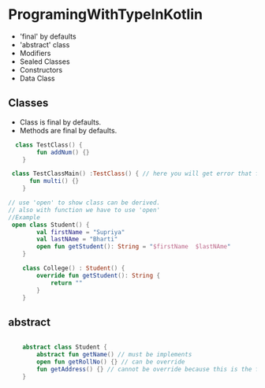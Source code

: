 # ProgramingWithTypeInKotlin
- 'final' by defaults
- 'abstract' class
- Modifiers
- Sealed Classes
- Constructors
- Data Class

## Classes
- Class  is final by defaults.
- Methods are final by defaults.
```kotlin
  class TestClass() {
        fun addNum() {}
    }

 class TestClassMain() :TestClass() { // here you will get error that final class cannot be inherited 
      fun multi() {}
    }
```
```kotlin
// use 'open' to show class can be derived.
// also with function we have to use 'open' 
//Example
 open class Student() {
        val firstName = "Supriya"
        val lastNAme = "Bharti"
        open fun getStudent(): String = "$firstName  $lastNAme"
    }

    class College() : Student() {
        override fun getStudent(): String {
            return ""
        }
    }
```
## abstract
```kotlin

    abstract class Student {
        abstract fun getName() // must be implements
        open fun getRollNo() {} // can be override 
        fun getAddress() {} // cannot be override because this is the final class
    }
```
